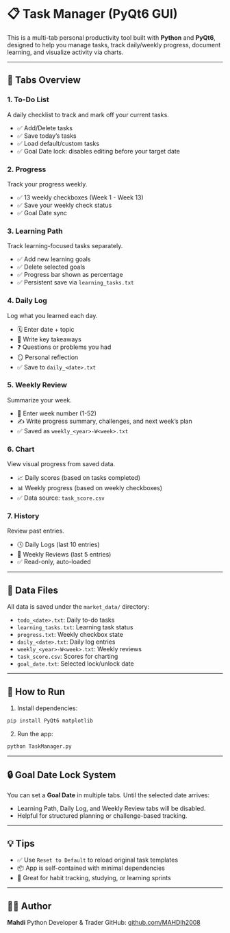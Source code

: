 # 📋 Task Manager (PyQt6 GUI)

This is a multi-tab personal productivity tool built with **Python** and **PyQt6**, designed to help you manage tasks, track daily/weekly progress, document learning, and visualize activity via charts.

---

## 🧩 Tabs Overview

### 1. **To-Do List**

A daily checklist to track and mark off your current tasks.

* ✅ Add/Delete tasks
* ✅ Save today’s tasks
* ✅ Load default/custom tasks
* ✅ Goal Date lock: disables editing before your target date

### 2. **Progress**

Track your progress weekly.

* ✅ 13 weekly checkboxes (Week 1 - Week 13)
* ✅ Save your weekly check status
* ✅ Goal Date sync

### 3. **Learning Path**

Track learning-focused tasks separately.

* ✅ Add new learning goals
* ✅ Delete selected goals
* ✅ Progress bar shown as percentage
* ✅ Persistent save via `learning_tasks.txt`

### 4. **Daily Log**

Log what you learned each day.

* 🗓 Enter date + topic
* 🧠 Write key takeaways
* ❓ Questions or problems you had
* 🪞 Personal reflection
* ✅ Save to `daily_<date>.txt`

### 5. **Weekly Review**

Summarize your week.

* 📅 Enter week number (1-52)
* ✍️ Write progress summary, challenges, and next week’s plan
* ✅ Saved as `weekly_<year>-W<week>.txt`

### 6. **Chart**

View visual progress from saved data.

* 📈 Daily scores (based on tasks completed)
* 📊 Weekly progress (based on weekly checkboxes)
* ✅ Data source: `task_score.csv`

### 7. **History**

Review past entries.

* 🕓 Daily Logs (last 10 entries)
* 📅 Weekly Reviews (last 5 entries)
* ✅ Read-only, auto-loaded

---

## 📁 Data Files

All data is saved under the `market_data/` directory:

* `todo_<date>.txt`: Daily to-do tasks
* `learning_tasks.txt`: Learning task status
* `progress.txt`: Weekly checkbox state
* `daily_<date>.txt`: Daily log entries
* `weekly_<year>-W<week>.txt`: Weekly reviews
* `task_score.csv`: Scores for charting
* `goal_date.txt`: Selected lock/unlock date

---

## 🚀 How to Run

1. Install dependencies:

```bash
pip install PyQt6 matplotlib
```

2. Run the app:

```bash
python TaskManager.py
```

---

## 🔒 Goal Date Lock System

You can set a **Goal Date** in multiple tabs. Until the selected date arrives:

* Learning Path, Daily Log, and Weekly Review tabs will be disabled.
* Helpful for structured planning or challenge-based tracking.

---

## 💡 Tips

* ✅ Use `Reset to Default` to reload original task templates
* 📦 App is self-contained with minimal dependencies
* 🧠 Great for habit tracking, studying, or learning sprints

---

## 👨‍💻 Author

**Mahdi**
Python Developer & Trader
GitHub: [github.com/MAHDIh2008](https://github.com/MAHDIh2008)
